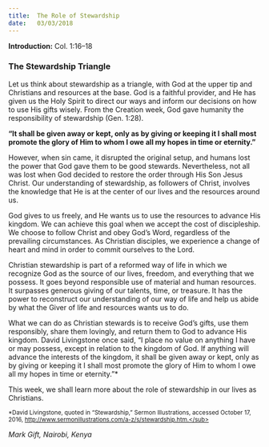 ```yaml
---
title:  The Role of Stewardship
date:   03/03/2018
---
```


**Introduction:** Col. 1:16–18

### The Stewardship Triangle

Let us think about stewardship as a triangle, with God at the upper tip and Christians and resources at the base. God is a faithful provider, and He has given us the Holy Spirit to direct our ways and inform our decisions on how to use His gifts wisely. From the Creation week, God gave humanity the responsibility of stewardship (Gen. 1:28).

**“It shall be given away or kept, only as by giving or keeping it I shall most promote the glory of Him to whom I owe all my hopes in time or eternity.”**

However, when sin came, it disrupted the original setup, and humans lost the power that God gave them to be good stewards. Nevertheless, not all was lost when God decided to restore the order through His Son Jesus Christ. Our understanding of stewardship, as followers of Christ, involves the knowledge that He is at the center of our lives and the resources around us.

God gives to us freely, and He wants us to use the resources to advance His kingdom. We can achieve this goal when we accept the cost of discipleship. We choose to follow Christ and obey God’s Word, regardless of the prevailing circumstances. As Christian disciples, we experience a change of heart and mind in order to commit ourselves to the Lord.

Christian stewardship is part of a reformed way of life in which we recognize God as the source of our lives, freedom, and everything that we possess. It goes beyond responsible use of material and human resources. It surpasses generous giving of our talents, time, or treasure. It has the power to reconstruct our understanding of our way of life and help us abide by what the Giver of life and resources wants us to do.

What we can do as Christian stewards is to receive God’s gifts, use them responsibly, share them lovingly, and return them to God to advance His kingdom. David Livingstone once said, “I place no value on anything I have or may possess, except in relation to the kingdom of God. If anything will advance the interests of the kingdom, it shall be given away or kept, only as by giving or keeping it I shall most promote the glory of Him to whom I owe all my hopes in time or eternity.”*

This week, we shall learn more about the role of stewardship in our lives as Christians.

<sub>*David Livingstone, quoted in “Stewardship,” Sermon Illustrations, accessed October 17, 2016, http://www.sermonillustrations.com/a-z/s/stewardship.htm.</sub>

_Mark Gift, Nairobi, Kenya_


